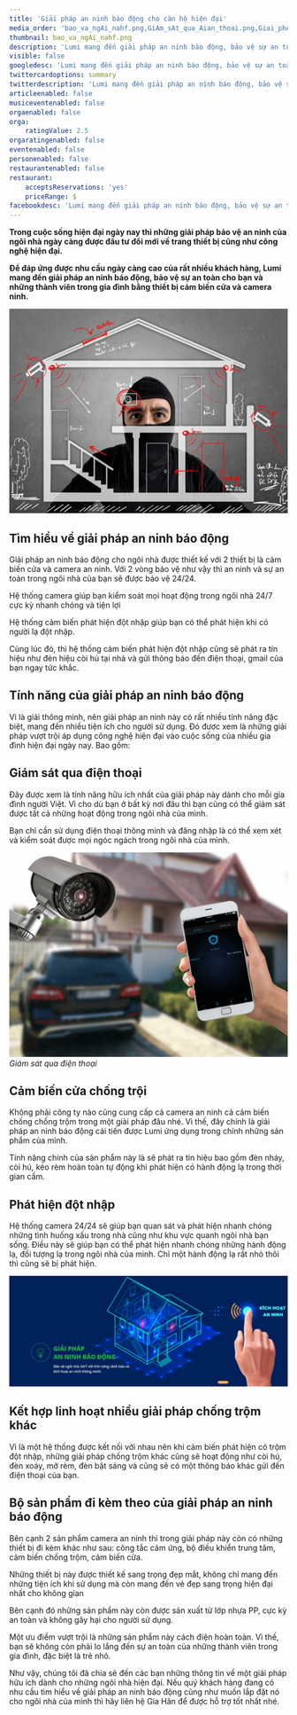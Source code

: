 ```yaml
---
title: 'Giải pháp an ninh báo động cho căn hộ hiện đại'
media_order: 'bao_va_ngAi_nahf.png,GiAm_sAt_qua_Aian_thoai.png,Giai_phAp_an_ninh_bAo_Aang_Lumi.png'
thumbnail: bao_va_ngAi_nahf.png
description: 'Lumi mang đến giải pháp an ninh báo động, bảo vệ sự an toàn cho bạn và những thành viên trong gia đình bằng thiết bị cảm biến cửa và camera ninh.'
visible: false
googledesc: 'Lumi mang đến giải pháp an ninh báo động, bảo vệ sự an toàn cho bạn và những thành viên trong gia đình bằng thiết bị cảm biến cửa và camera ninh.'
twittercardoptions: summary
twitterdescription: 'Lumi mang đến giải pháp an ninh báo động, bảo vệ sự an toàn cho bạn và những thành viên trong gia đình bằng thiết bị cảm biến cửa và camera ninh.'
articleenabled: false
musiceventenabled: false
orgaenabled: false
orga:
    ratingValue: 2.5
orgaratingenabled: false
eventenabled: false
personenabled: false
restaurantenabled: false
restaurant:
    acceptsReservations: 'yes'
    priceRange: $
facebookdesc: 'Lumi mang đến giải pháp an ninh báo động, bảo vệ sự an toàn cho bạn và những thành viên trong gia đình bằng thiết bị cảm biến cửa và camera ninh.'
---
```


**Trong cuộc sống hiện đại ngày nay thì những giải pháp bảo vệ an ninh của ngôi nhà ngày càng được đầu tư đổi mới về trang thiết bị cũng như công nghệ hiện đại.**

**Để đáp ứng được nhu cầu ngày càng cao của rất nhiều khách hàng, Lumi mang đến giải pháp an ninh báo động, bảo vệ sự an toàn cho bạn và những thành viên trong gia đình bằng thiết bị cảm biến cửa và camera ninh.**

![Giải pháp an ninh báo động cho căn hộ hiện đại](Giai_phAp_an_ninh_bAo_Aang_Lumi.png)

## Tìm hiểu về giải pháp an ninh báo động

Giải pháp an ninh báo động cho ngôi nhà được thiết kế với 2 thiết bị là cảm biến cửa và camera an ninh. Với 2 vòng bảo vệ như vậy thì an ninh và sự an toàn trong ngôi nhà của bạn sẽ được bảo vệ 24/24.

Hệ thống camera giúp bạn kiểm soát mọi hoạt động trong ngôi nhà 24/7 cực kỳ nhanh chóng và tiện lợi

Hệ thống cảm biến phát hiện đột nhập giúp bạn có thể phát hiện khi có người lạ đột nhập.

Cùng lúc đó, thì hệ thống cảm biến phát hiện đột nhập cũng sẽ phát ra tín hiệu như đèn hiệu còi hú tại nhà và gửi thông báo đến điện thoại, gmail của bạn ngay tức khắc.

## Tính năng của giải pháp an ninh báo động

Vì là giải thông minh, nên giải pháp an ninh này có rất nhiều tính năng đặc biệt, mang đến nhiều tiện ích cho người sử dụng. Đó được xem là những giải pháp vượt trội áp dụng công nghệ hiện đại vào cuộc sống của nhiều gia đình hiện đại ngày nay. Bao gồm:

## Giám sát qua điện thoại

Đây được xem là tính năng hữu ích nhất của giải pháp này dành cho mỗi gia đình người Việt. Vì cho dù bạn ở bất kỳ nơi đâu thì bạn cũng có thể giám sát được tất cả những hoạt động trong ngôi nhà của mình.

Bạn chỉ cần sử dụng điện thoại thông minh và đăng nhập là có thể xem xét và kiểm soát được mọi ngóc ngách trong ngôi nhà của mình.

![Giám sát qua điện thoại](GiAm_sAt_qua_Aian_thoai.png)
_Giám sát qua điện thoại_

## Cảm biến cửa chống trội

Không phải công ty nào cũng cung cấp cả camera an ninh cả cảm biến chống chống trộm trong một giải pháp đâu nhé. Vì thế, đây chính là giải pháp an ninh báo động cải tiến được Lumi ứng dụng trong chính những sản phẩm của mình.

Tính năng chính của sản phẩm này là sẽ phát ra tín hiệu bao gồm đèn nháy, còi hú, kéo rèm hoàn toàn tự động khi phát hiện có hành động lạ trong thời gian cấm.

## Phát hiện đột nhập

Hệ thống camera 24/24 sẽ giúp bạn quan sát và phát hiện nhanh chóng những tình huống xấu trong nhà cũng như khu vực quanh ngôi nhà bạn sống. Điều này sẽ giúp bạn có thể phát hiện nhanh chóng những hành động lạ, đối tượng lạ trong ngôi nhà của mình. Chỉ một hành động lạ rất nhỏ thôi thì cũng sẽ bị phát hiện.

![giải pháp an ninh báo động](bao_va_ngAi_nahf.png)

## Kết hợp linh hoạt nhiều giải pháp chống trộm khác

Vì là một hệ thống được kết nối với nhau nên khi cảm biến phát hiện có trộm đột nhập, những giải pháp chống trộm khác cũng sẽ hoạt động như còi hú, đèn xoáy, mở rèm, đèn bật sáng và cũng sẽ có một thông báo khác gửi đến điện thoại của bạn.

## Bộ sản phẩm đi kèm theo của giải pháp an ninh báo động

Bên cạnh 2 sản phẩm camera an ninh thì trong giải pháp này còn có những thiết bị đi kèm khác như sau: công tắc cảm ứng, bộ điều khiển trung tâm, cảm biến chống trộm, cảm biến cửa.

Những thiết bị này được thiết kế sang trọng đẹp mắt, không chỉ mang đến những tiện ích khi sử dụng mà còn mang đến vẻ đẹp sang trọng hiện đại nhất cho không gian

Bên cạnh đó những sản phẩm này còn được sản xuất từ lớp nhựa PP, cực kỳ an toàn và không gây hại cho người sử dụng.

Một ưu điểm vượt trội là những sản phẩm này cách điện hoàn toàn. Vì thế, bạn sẽ không còn phải lo lắng đến sự an toàn của những thành viên trong gia đình, đặc biệt là trẻ nhỏ.

Như vậy, chúng tôi đã chia sẻ đến các bạn những thông tin về một giải pháp hữu ích dành cho những ngôi nhà hiện đại. Nếu quý khách hàng đang có nhu cầu tìm hiểu về giải pháp an ninh báo động cũng như muốn lắp đặt nó cho ngôi nhà của mình thì hãy liên hệ Gia Hân để được hỗ trợ tốt nhất nhé.